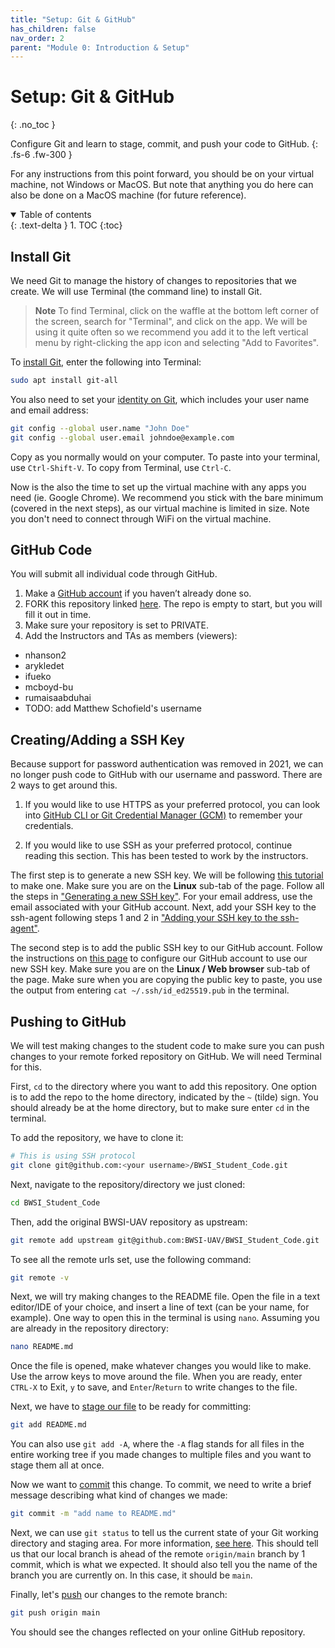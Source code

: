 ```yaml
---
title: "Setup: Git & GitHub"
has_children: false
nav_order: 2
parent: "Module 0: Introduction & Setup"
---
```


# Setup: Git & GitHub
{: .no_toc }

Configure Git and learn to stage, commit, and push your code to GitHub.
{: .fs-6 .fw-300 }

For any instructions from this point forward, you should be on your virtual machine, not Windows or MacOS. But note that anything you do here can also be done on a MacOS machine (for future reference).

<details open markdown="block">
  <summary>
    Table of contents
  </summary>
  {: .text-delta }
1. TOC
{:toc}
</details>

## Install Git

We need Git to manage the history of changes to repositories that we create. We will use Terminal (the command line) to install Git.

> **Note**
> To find Terminal, click on the waffle at the bottom left corner of the screen, search for "Terminal", and click on the app. We will be using it quite often so we recommend you add it to the left vertical menu by right-clicking the app icon and selecting "Add to Favorites".

To [install Git](https://git-scm.com/book/en/v2/Getting-Started-Installing-Git), enter the following into Terminal:

```bash
sudo apt install git-all
```

You also need to set your [identity on Git](https://git-scm.com/book/en/v2/Getting-Started-First-Time-Git-Setup), which includes your user name and email address:

```bash
git config --global user.name "John Doe"
git config --global user.email johndoe@example.com
```

Copy as you normally would on your computer. To paste into your terminal, use `Ctrl-Shift-V`. To copy from Terminal, use `Ctrl-C`.

Now is the also the time to set up the virtual machine with any apps you need (ie. Google Chrome). We recommend you stick with the bare minimum (covered in the next steps), as our virtual machine is limited in size. Note you don't need to connect through WiFi on the virtual machine.

## GitHub Code

You will submit all individual code through GitHub.

1. Make a [GitHub account](https://github.com/) if you haven’t already done so.
2. FORK this repository linked [here](https://github.com/BWSI-UAV/BWSI_Student_Code). The repo is empty to start, but you will fill it out in time.
3. Make sure your repository is set to PRIVATE.
4. Add the Instructors and TAs as members (viewers):
  - nhanson2
  - arykledet
  - ifueko
  - mcboyd-bu
  - rumaisaabduhai
  - TODO: add Matthew Schofield's username

## Creating/Adding a SSH Key

Because support for password authentication was removed in 2021, we can no longer push code to GitHub with our username and password. There are 2 ways to get around this. 

1. If you would like to use HTTPS as your preferred protocol, you can look into [GitHub CLI or Git Credential Manager (GCM)](https://docs.github.com/en/get-started/getting-started-with-git/caching-your-github-credentials-in-git) to remember your credentials.

2. If you would like to use SSH as your preferred protocol, continue reading this section. This has been tested to work by the instructors.

The first step is to generate a new SSH key. We will be following [this tutorial](https://docs.github.com/en/authentication/connecting-to-github-with-ssh/generating-a-new-ssh-key-and-adding-it-to-the-ssh-agent) to make one. Make sure you are on the **Linux** sub-tab of the page. Follow all the steps in ["Generating a new SSH key"](https://docs.github.com/en/authentication/connecting-to-github-with-ssh/generating-a-new-ssh-key-and-adding-it-to-the-ssh-agent#generating-a-new-ssh-key). For your email address, use the email associated with your GitHub account. Next, add your SSH key to the ssh-agent following steps 1 and 2 in ["Adding your SSH key to the ssh-agent"](https://docs.github.com/en/authentication/connecting-to-github-with-ssh/generating-a-new-ssh-key-and-adding-it-to-the-ssh-agent#adding-your-ssh-key-to-the-ssh-agent).

The second step is to add the public SSH key to our GitHub account. Follow the instructions on [this page](https://docs.github.com/en/authentication/connecting-to-github-with-ssh/adding-a-new-ssh-key-to-your-github-account) to configure our GitHub account to use our new SSH key. Make sure you are on the **Linux / Web browser** sub-tab of the page. Make sure when you are copying the public key to paste, you use the output from entering `cat ~/.ssh/id_ed25519.pub` in the terminal.

## Pushing to GitHub

We will test making changes to the student code to make sure you can push changes to your remote forked repository on GitHub. We will need Terminal for this.

First, `cd` to the directory where you want to add this repository. One option is to add the repo to the home directory, indicated by the `~` (tilde) sign. You should already be at the home directory, but to make sure enter `cd` in the terminal.

To add the repository, we have to clone it:
```bash
# This is using SSH protocol
git clone git@github.com:<your username>/BWSI_Student_Code.git
```

Next, navigate to the repository/directory we just cloned:
```bash
cd BWSI_Student_Code
```

Then, add the original BWSI-UAV repository as upstream:
```bash
git remote add upstream git@github.com:BWSI-UAV/BWSI_Student_Code.git
```

To see all the remote urls set, use the following command:
```bash
git remote -v
```

Next, we will try making changes to the README file. Open the file in a text editor/IDE of your choice, and insert a line of text (can be your name, for example). One way to open this in the terminal is using `nano`. Assuming you are already in the repository directory:
```bash
nano README.md
```

Once the file is opened, make whatever changes you would like to make. Use the arrow keys to move around the file. When you are ready, enter `CTRL-X` to Exit, `y` to save, and `Enter`/`Return` to write changes to the file.

Next, we have to [stage our file](https://github.com/git-guides/git-add) to be ready for committing:
```bash
git add README.md
```

You can also use `git add -A`, where the `-A` flag stands for all files in the entire working tree if you made changes to multiple files and you want to stage them all at once.

Now we want to [commit](https://github.com/git-guides/git-commit) this change. To commit, we need to write a brief message describing what kind of changes we made:
```bash
git commit -m "add name to README.md"
```

Next, we can use `git status` to tell us the current state of your Git working directory and staging area. For more information, [see here](https://github.com/git-guides/git-status). This should tell us that our local branch is ahead of the remote `origin/main` branch by 1 commit, which is what we expected. It should also tell you the name of the branch you are currently on. In this case, it should be `main`.

Finally, let's [push](https://github.com/git-guides/git-push) our changes to the remote branch:
```bash
git push origin main
```

You should see the changes reflected on your online GitHub repository.